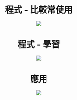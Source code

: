 <h1 align="center">程式 - 比較常使用</h1>

<p align="center">
  <a href="https://skillicons.dev">
    <img src="https://skillicons.dev/icons?i=html,js,css,arduino,py" />
  </a>
</p>

<h1 align="center">程式 - 學習</h1>

<p align="center">
  <a href="https://skillicons.dev">
    <img src="https://skillicons.dev/icons?i=c,cs,cpp,vue,ts,flutter" />
  </a>
</p>

<h1 align="center">應用</h1>

<p align="center">
  <a href="https://skillicons.dev">
    <img src="https://skillicons.dev/icons?i=cloudflare,discord,github,vscode"/>
  </a>
</p>
  

